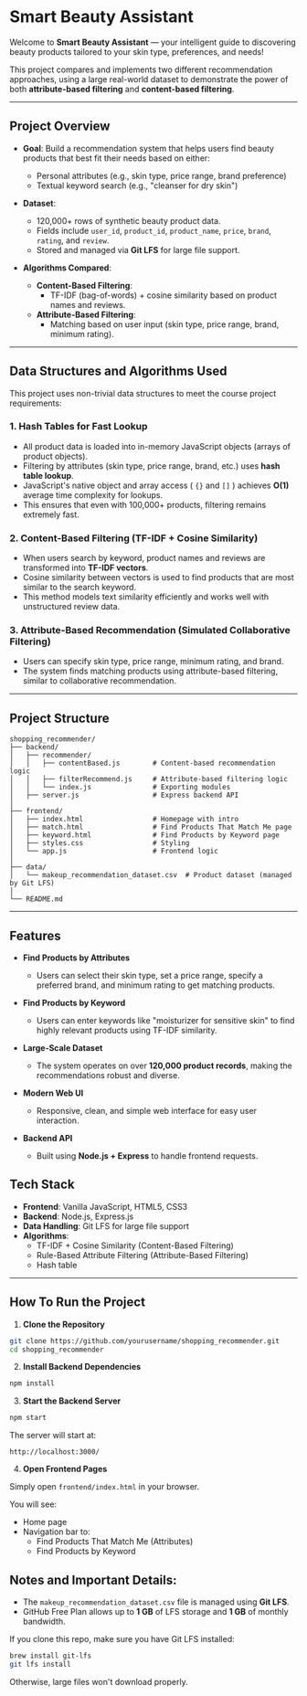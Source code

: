 # Smart Beauty Assistant

Welcome to **Smart Beauty Assistant** — your intelligent guide to discovering beauty products tailored to your skin type, preferences, and needs!

This project compares and implements two different recommendation approaches, using a large real-world dataset to demonstrate the power of both **attribute-based filtering** and **content-based filtering**.

---

## Project Overview

- **Goal**: Build a recommendation system that helps users find beauty products that best fit their needs based on either:
	- Personal attributes (e.g., skin type, price range, brand preference)
	- Textual keyword search (e.g., "cleanser for dry skin")

- **Dataset**:
	- 120,000+ rows of synthetic beauty product data.
	- Fields include `user_id`, `product_id`, `product_name`, `price`, `brand`, `rating`, and `review`.
	- Stored and managed via **Git LFS** for large file support.

- **Algorithms Compared**:
	- **Content-Based Filtering**:
		- TF-IDF (bag-of-words) + cosine similarity based on product names and reviews.
	- **Attribute-Based Filtering**:
		- Matching based on user input (skin type, price range, brand, minimum rating).

---

## Data Structures and Algorithms Used

This project uses non-trivial data structures to meet the course project requirements:

### 1. Hash Tables for Fast Lookup
- All product data is loaded into in-memory JavaScript objects (arrays of product objects).
- Filtering by attributes (skin type, price range, brand, etc.) uses **hash table lookup**.
- JavaScript's native object and array access ( `{}` and `[]` ) achieves **O(1)** average time complexity for lookups.
- This ensures that even with 100,000+ products, filtering remains extremely fast.

### 2. Content-Based Filtering (TF-IDF + Cosine Similarity)
- When users search by keyword, product names and reviews are transformed into **TF-IDF vectors**.
- Cosine similarity between vectors is used to find products that are most similar to the search keyword.
- This method models text similarity efficiently and works well with unstructured review data.

### 3. Attribute-Based Recommendation (Simulated Collaborative Filtering)
- Users can specify skin type, price range, minimum rating, and brand.
- The system finds matching products using attribute-based filtering, similar to collaborative recommendation.

---

## Project Structure

```plaintext
shopping_recommender/
├── backend/
│   ├── recommender/
│   │   ├── contentBased.js        # Content-based recommendation logic
│   │   ├── filterRecommend.js     # Attribute-based filtering logic
│   │   └── index.js               # Exporting modules
│   ├── server.js                  # Express backend API
│
├── frontend/
│   ├── index.html                 # Homepage with intro
│   ├── match.html                 # Find Products That Match Me page
│   ├── keyword.html               # Find Products by Keyword page
│   ├── styles.css                 # Styling
│   └── app.js                     # Frontend logic
│
├── data/
│   └── makeup_recommendation_dataset.csv  # Product dataset (managed by Git LFS)
│
└── README.md
```
---

## Features

- **Find Products by Attributes**
  - Users can select their skin type, set a price range, specify a preferred brand, and minimum rating to get matching products.

- **Find Products by Keyword**
  - Users can enter keywords like "moisturizer for sensitive skin" to find highly relevant products using TF-IDF similarity.

- **Large-Scale Dataset**
  - The system operates on over **120,000 product records**, making the recommendations robust and diverse.

- **Modern Web UI**
  - Responsive, clean, and simple web interface for easy user interaction.

- **Backend API**
  - Built using **Node.js + Express** to handle frontend requests.

## Tech Stack

- **Frontend**: Vanilla JavaScript, HTML5, CSS3
- **Backend**: Node.js, Express.js
- **Data Handling**: Git LFS for large file support
- **Algorithms**:
  - TF-IDF + Cosine Similarity (Content-Based Filtering)
  - Rule-Based Attribute Filtering (Attribute-Based Filtering)
  - Hash table

---

## How To Run the Project

1. **Clone the Repository**

```bash
git clone https://github.com/yourusername/shopping_recommender.git
cd shopping_recommender
```

2. **Install Backend Dependencies**

```bash
npm install
```

3. **Start the Backend Server**

```bash
npm start
```

The server will start at:

```plaintext
http://localhost:3000/
```

4. **Open Frontend Pages**

Simply open `frontend/index.html` in your browser.

You will see:
- Home page
- Navigation bar to:
	- Find Products That Match Me (Attributes)
	- Find Products by Keyword


## Notes and Important Details:

- The `makeup_recommendation_dataset.csv` file is managed using **Git LFS**.
- GitHub Free Plan allows up to **1 GB** of LFS storage and **1 GB** of monthly bandwidth.

If you clone this repo, make sure you have Git LFS installed:

```bash
brew install git-lfs
git lfs install
```

Otherwise, large files won't download properly.


